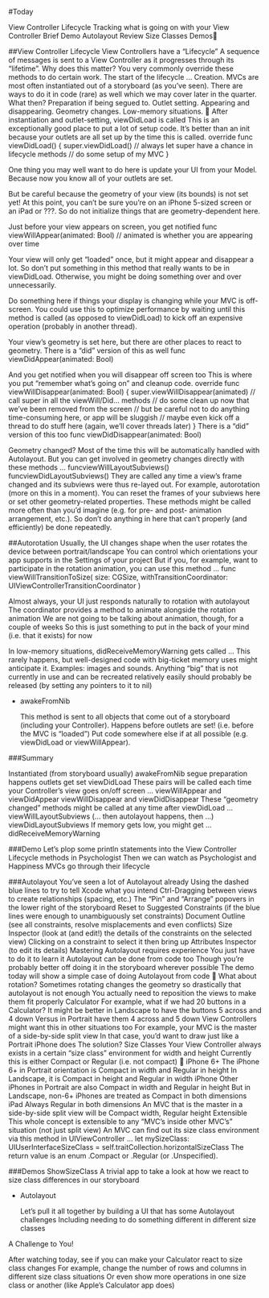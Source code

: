 
#Today

 View Controller Lifecycle
  Tracking what is going on with your View Controller
  Brief Demo
 Autolayout
  Review
  Size Classes
  Demos



##View Controller Lifecycle
 View Controllers have a “Lifecycle”
  A sequence of messages is sent to a View Controller as it progresses through its “lifetime”.
 Why does this matter?
  You very commonly override these methods to do certain work.
 The start of the lifecycle …
  Creation.
  MVCs are most often instantiated out of a storyboard (as you’ve seen).
  There are ways to do it in code (rare) as well which we may cover later in the quarter.
 What then?
  Preparation if being segued to.
  Outlet setting.
  Appearing and disappearing.
  Geometry changes.
  Low-memory situations.
 After instantiation and outlet-setting, viewDidLoad is called
  This is an exceptionally good place to put a lot of setup code.
  It’s better than an init because your outlets are all set up by the time this is called.
  override func viewDidLoad() {
      super.viewDidLoad() // always let super have a chance in lifecycle methods
      // do some setup of my MVC
  }

  One thing you may well want to do here is update your UI from your Model.
  Because now you know all of your outlets are set.

  But be careful because the geometry of your view (its bounds) is not set yet!
  At this point, you can’t be sure you’re on an iPhone 5-sized screen or an iPad or ???.
  So do not initialize things that are geometry-dependent here.

 Just before your view appears on screen, you get notified
  func viewWillAppear(animated: Bool) // animated is whether you are appearing over time

  Your view will only get “loaded” once, but it might appear and disappear a lot.
  So don’t put something in this method that really wants to be in viewDidLoad.
  Otherwise, you might be doing something over and over unnecessarily.

  Do something here if things your display is changing while your MVC is off-screen.
  You could use this to optimize performance by waiting until this method is called
    (as opposed to viewDidLoad) to kick off an expensive operation (probably in another thread).

  Your view’s geometry is set here, but there are other places to react to geometry.
 There is a “did” version of this as well
  func viewDidAppear(animated: Bool)

 And you get notified when you will disappear off screen too
  This is where you put “remember what’s going on” and cleanup code.
  override func viewWillDisappear(animated: Bool) {
     super.viewWillDisappear(animated) // call super in all the viewWill/Did... methods
     // do some clean up now that we’ve been removed from the screen
     // but be careful not to do anything time-consuming here, or app will be sluggish
     // maybe even kick off a thread to do stuff here (again, we’ll cover threads later)
  }
 There is a “did” version of this too
  func viewDidDisappear(animated: Bool)

 Geometry changed?
  Most of the time this will be automatically handled with Autolayout.
  But you can get involved in geometry changes directly with these methods … 
   funcviewWillLayoutSubviews()
   funcviewDidLayoutSubviews()
  They are called any time a view’s frame changed and its subviews were thus re-layed out. 
  For example, autorotation (more on this in a moment). 
  You can reset the frames of your subviews here or set other geometry-related properties.
  These methods might be called more often than you’d imagine
  (e.g. for pre- and post- animation arrangement, etc.).
  So don’t do anything in here that can’t properly (and efficiently) be done repeatedly.


##Autorotation
  Usually, the UI changes shape when the user rotates the device between portrait/landscape
  You can control which orientations your app supports in the Settings of your project
  But if you, for example, want to participate in the rotation animation, you can use this method …
  func viewWillTransitionToSize(
      size: CGSize,
      withTransitionCoordinator: UIViewControllerTransitionCoordinator
  )
  
  Almost always, your UI just responds naturally to rotation with autolayout
  The coordinator provides a method to animate alongside the rotation animation
  We are not going to be talking about animation, though, for a couple of weeks
  So this is just something to put in the back of your mind (i.e. that it exists) for now

 In low-memory situations, didReceiveMemoryWarning gets called ...
  This rarely happens, but well-designed code with big-ticket memory uses might anticipate it.
  Examples: images and sounds.
  Anything “big” that is not currently in use and can be recreated relatively easily
    should probably be released (by setting any pointers to it to nil)
    
- awakeFromNib

  This method is sent to all objects that come out of a storyboard (including your Controller).
  Happens before outlets are set! (i.e. before the MVC is “loaded”)
  Put code somewhere else if at all possible (e.g. viewDidLoad or viewWillAppear).


###Summary

  Instantiated (from storyboard usually)
  awakeFromNib
  segue preparation happens
  outlets get set
  viewDidLoad
  These pairs will be called each time your Controller’s view goes on/off screen …
     viewWillAppear and viewDidAppear
     viewWillDisappear and viewDidDisappear
  These “geometry changed” methods might be called at any time after viewDidLoad …
     viewWillLayoutSubviews (… then autolayout happens, then …) viewDidLayoutSubviews
  If memory gets low, you might get …
     didReceiveMemoryWarning


 ###Demo
  Let’s plop some println statements into the View Controller Lifecycle methods in Psychologist
  Then we can watch as Psychologist and Happiness MVCs go through their lifecycle



###Autolayout
 You’ve seen a lot of Autolayout already
  Using the dashed blue lines to try to tell Xcode what you intend
  Ctrl-Dragging between views to create relationships (spacing, etc.)
  The “Pin” and “Arrange” popovers in the lower right of the storyboard
  Reset to Suggested Constraints (if the blue lines were enough to unambiguously set constraints)
  Document Outline (see all constraints, resolve misplacements and even conflicts)
  Size Inspector (look at (and edit!) the details of the constraints on the selected view)
  Clicking on a constraint to select it then bring up Attributes Inspector (to edit its details)
 Mastering Autolayout requires experience
  You just have to do it to learn it
 Autolayout can be done from code too
  Though you’re probably better off doing it in the storyboard wherever possible
  The demo today will show a simple case of doing Autolayout from code
 What about rotation?
  Sometimes rotating changes the geometry so drastically that autolayout is not enough
  You actually need to reposition the views to make them fit properly
 Calculator
  For example, what if we had 20 buttons in a Calculator?
  It might be better in Landscape to have the buttons 5 across and 4 down
  Versus in Portrait have them 4 across and 5 down
 View Controllers might want this in other situations too
  For example, your MVC is the master of a side-by-side split view
  In that case, you’d want to draw just like a Portrait iPhone does
 The solution? Size Classes 
  Your View Controller always exists in a certain “size class” environment for width and height
  Currently this is either Compact or Regular (i.e. not compact)
 iPhone 6+
  The iPhone 6+ in Portrait orientation is Compact in width and Regular in height
  In Landscape, it is Compact in height and Regular in width
 iPhone
  Other iPhones in Portrait are also Compact in width and Regular in height
  But in Landscape, non-6+ iPhones are treated as Compact in both dimensions
 iPad
  Always Regular in both dimensions
  An MVC that is the master in a side-by-side split view will be Compact width, Regular height
 Extensible
  This whole concept is extensible to any “MVC’s inside other MVC’s” situation (not just split view)
  An MVC can find out its size class environment via this method in UIViewController …
  let mySizeClass: UIUserInterfaceSizeClass = self.traitCollection.horizontalSizeClass
  The return value is an enum .Compact or .Regular (or .Unspecified).


###Demos
 ShowSizeClass
  A trivial app to take a look at how we react to size class differences in our storyboard
  
- Autolayout

  Let’s pull it all together by building a UI that has some Autolayout challenges
  Including needing to do something different in different size classes

A Challenge to You!

  After watching today, see if you can make your Calculator react to size class changes
  For example, change the number of rows and columns in different size class situations
  Or even show more operations in one size class or another (like Apple’s Calculator app does)
